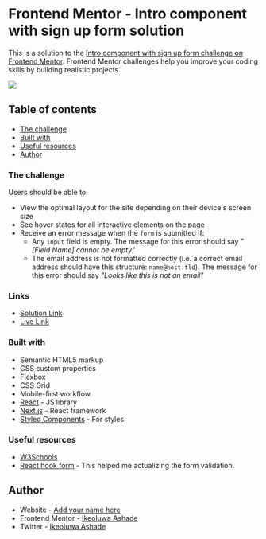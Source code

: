 # Frontend Mentor - Intro component with sign up form solution

This is a solution to the [Intro component with sign up form challenge on Frontend Mentor](https://www.frontendmentor.io/challenges/intro-component-with-signup-form-5cf91bd49edda32581d28fd1). Frontend Mentor challenges help you improve your coding skills by building realistic projects. 

![](https://res.cloudinary.com/dz209s6jk/image/upload/f_auto,q_auto,w_475/Challenges/ficuxtmo5kmd5bb8lmws.jpg)

## Table of contents

  - [The challenge](#the-challenge)
  - [Built with](#built-with)
  - [Useful resources](#useful-resources)
- [Author](#author)

### The challenge

Users should be able to:

- View the optimal layout for the site depending on their device's screen size
- See hover states for all interactive elements on the page
- Receive an error message when the `form` is submitted if:
  - Any `input` field is empty. The message for this error should say *"[Field Name] cannot be empty"*
  - The email address is not formatted correctly (i.e. a correct email address should have this structure: `name@host.tld`). The message for this error should say *"Looks like this is not an email"*


### Links

- [Solution Link](https://github.com/IkeoluwaAshade/Frontend-Mentor-Challenges/edit/main/intro-component-with-signup-form-master/my-app/)
- [Live Link](https://your-live-site-url.com)

### Built with

- Semantic HTML5 markup
- CSS custom properties
- Flexbox
- CSS Grid
- Mobile-first workflow
- [React](https://reactjs.org/) - JS library
- [Next.js](https://nextjs.org/) - React framework
- [Styled Components](https://styled-components.com/) - For styles


### Useful resources

- [W3Schools](https://www.W3schools.com)
- [React hook form](https://www.freecodecamp.org/news/how-to-create-forms-in-react-using-react-hook-form/) - This helped me actualizing the form validation.
 
 
## Author

- Website - [Add your name here](https://www.your-site.com)
- Frontend Mentor - [Ikeoluwa Ashade](https://www.frontendmentor.io/profile/@IkeoluwaAshade)
- Twitter - [Ikeoluwa Ashade](https://www.twitter.com/@IkeoluwaAshade)

